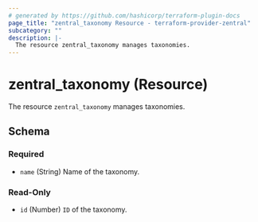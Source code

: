 ```yaml
---
# generated by https://github.com/hashicorp/terraform-plugin-docs
page_title: "zentral_taxonomy Resource - terraform-provider-zentral"
subcategory: ""
description: |-
  The resource zentral_taxonomy manages taxonomies.
---
```


# zentral_taxonomy (Resource)

The resource `zentral_taxonomy` manages taxonomies.



<!-- schema generated by tfplugindocs -->
## Schema

### Required

- `name` (String) Name of the taxonomy.

### Read-Only

- `id` (Number) `ID` of the taxonomy.
